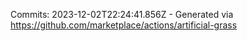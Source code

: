 Commits: 2023-12-02T22:24:41.856Z - Generated via https://github.com/marketplace/actions/artificial-grass
<br>

